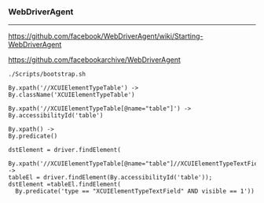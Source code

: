 ### WebDriverAgent
---
https://github.com/facebook/WebDriverAgent/wiki/Starting-WebDriverAgent

https://github.com/facebookarchive/WebDriverAgent

```
./Scripts/bootstrap.sh
```

```
By.xpath('//XCUIElementTypeTable') ->
By.className('XCUIElementTypeTable')

By.xpath('//XCUIElementTypeTable[@name="table"]') ->
By.accessibilityId('table')

By.xpath() ->
By.predicate()

dstElement = driver.findElement(
  By.xpath('//XCUIElementTypeTable[@name="table"]//XCUIElementTypeTextField[@visible="true"]')) ->
tableEl = driver.findElement(By.accessibilityId('table'));
dstElement =tableEl.findElement(
  By.predicate('type == "XCUIElementTypeTextField" AND visible == 1'))
```

```
```
